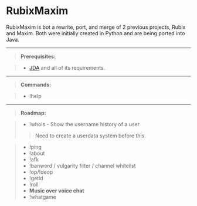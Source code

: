 RubixMaxim
===================


RubixMaxim is bot a rewrite, port, and merge of 2 previous projects, Rubix and Maxim.
Both were initially created in Python and are being ported into Java.

----------
> **Prerequisites:**

> - [JDA](https://github.com/DV8FromTheWorld/JDA) and all of its requirements.

----------
> **Commands:**

> - !help <command>

----------
> **Roadmap:**

> - !whois - Show the username history of a user
> > Need to create a userdata system before this.

> - !ping
> - !about
> - !afk
> - !banword / vulgarity filter / channel whitelist
> - !op/!deop
> - !getid
> - !roll
> - **Music over voice chat**
> - !whatgame
